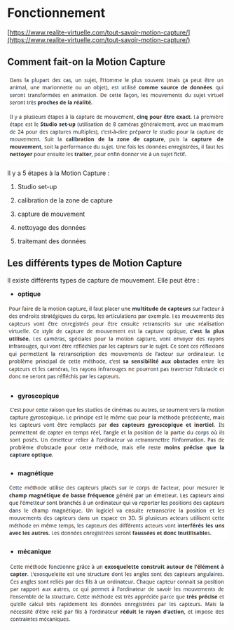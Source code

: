 # Fonctionnement

[https://www.realite-virtuelle.com/tout-savoir-motion-capture/](https://www.realite-virtuelle.com/tout-savoir-motion-capture/)

## Comment fait-on la Motion Capture

![Comment faire de la motion capture : capture d'écran](Images/commentfaire1.PNG)

Il y a 5 étapes à la Motion Capture : 

1. Studio set-up

2. calibration de la zone de capture

3. capture de mouvement

4. nettoyage des données

5. traitemant des données


## Les différents types de Motion Capture

Il existe différents types de capture de mouvement. Elle peut être :
- **optique**

![La capture optique : capture d'écran](Images/captureoptique.PNG)

- **gyroscopique**

![La capture gyroscopique : capture d'écran](Images/capturegyro.PNG)

- **magnétique**

![La capture magnétique : capture d'écran](Images/capturemagnetique.PNG)

- **mécanique**

![La capture mécanique : capture d'écran](Images/capturemecanique.PNG)
